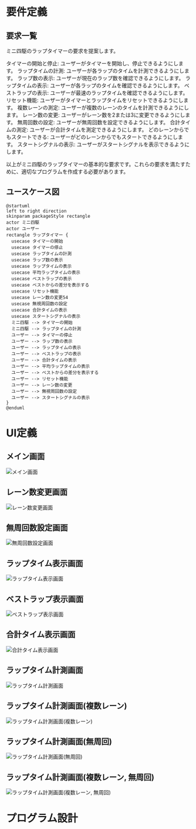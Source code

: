 
# 要件定義

## 要求一覧

ミニ四駆のラップタイマーの要求を提案します。

タイマーの開始と停止: ユーザーがタイマーを開始し、停止できるようにします。
ラップタイムの計測: ユーザーが各ラップのタイムを計測できるようにします。
ラップ数の表示: ユーザーが現在のラップ数を確認できるようにします。
ラップタイムの表示: ユーザーが各ラップのタイムを確認できるようにします。
ベストラップの表示: ユーザーが最速のラップタイムを確認できるようにします。
リセット機能: ユーザーがタイマーとラップタイムをリセットできるようにします。
複数レーンの測定: ユーザーが複数のレーンのタイムを計測できるようにします。
レーン数の変更: ユーザーがレーン数を2または3に変更できるようにします。
無周回数の設定: ユーザーが無周回数を設定できるようにします。
合計タイムの測定: ユーザーが合計タイムを測定できるようにします。
どのレーンからでもスタートできる: ユーザーがどのレーンからでもスタートできるようにします。
スタートシグナルの表示: ユーザーがスタートシグナルを表示できるようにします。


以上がミニ四駆のラップタイマーの基本的な要求です。これらの要求を満たすために、適切なプログラムを作成する必要があります。

## ユースケース図



```plantuml
@startuml
left to right direction
skinparam packageStyle rectangle
actor ミニ四駆
actor ユーザー
rectangle ラップタイマー {
  usecase タイマーの開始
  usecase タイマーの停止
  usecase ラップタイムの計測
  usecase ラップ数の表示
  usecase ラップタイムの表示
  usecase 平均ラップタイムの表示
  usecase ベストラップの表示
  usecase ベストからの差分を表示する
  usecase リセット機能
  usecase レーン数の変更54
  usecase 無視周回数の設定
  usecase 合計タイムの表示
  usecase スタートシグナルの表示
  ミニ四駆 --> タイマーの開始
  ミニ四駆 --> ラップタイムの計測
  ユーザー --> タイマーの停止
  ユーザー --> ラップ数の表示
  ユーザー --> ラップタイムの表示
  ユーザー --> ベストラップの表示
  ユーザー --> 合計タイムの表示
  ユーザー --> 平均ラップタイムの表示
  ユーザー --> ベストからの差分を表示する
  ユーザー --> リセット機能
  ユーザー --> レーン数の変更
  ユーザー --> 無視周回数の設定
  ユーザー --> スタートシグナルの表示
}
@enduml

```

# UI定義

## メイン画面

![メイン画面](./images/main.png)

## レーン数変更画面

![レーン数変更画面](./images/lanes.png)

## 無周回数設定画面

![無周回数設定画面](./images/rounds.png)

## ラップタイム表示画面

![ラップタイム表示画面](./images/laps.png)

## ベストラップ表示画面

![ベストラップ表示画面](./images/best.png)

## 合計タイム表示画面

![合計タイム表示画面](./images/total.png)

## ラップタイム計測画面

![ラップタイム計測画面](./images/timer.png)

## ラップタイム計測画面(複数レーン)

![ラップタイム計測画面(複数レーン)](./images/timer2.png)

## ラップタイム計測画面(無周回)

![ラップタイム計測画面(無周回)](./images/timer3.png)

## ラップタイム計測画面(複数レーン, 無周回)

![ラップタイム計測画面(複数レーン, 無周回)](./images/timer4.png)

# プログラム設計

